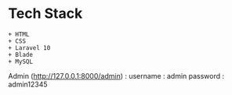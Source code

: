 # Tech Stack
    + HTML
    + CSS
    + Laravel 10
    + Blade 
    + MySQL

Admin (http://127.0.0.1:8000/admin) :
    username : admin
    password : admin12345
